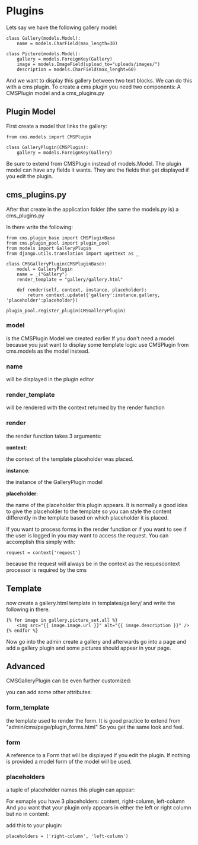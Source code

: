Plugins
=======

Lets say we have the following gallery model:

	class Gallery(models.Model):
		name = models.CharField(max_length=30)
	
	class Picture(models.Model):
		gallery = models.ForeignKey(Gallery)
		image = models.ImageField(upload_to="uploads/images/")
		description = models.CharField(max_lenght=60)

And we want to display this gallery between two text blocks.
We can do this with a cms plugin.
To create a cms plugin you need two components: A CMSPlugin model and a cms_plugins.py

Plugin Model
------------

First create a model that links the gallery:

	from cms.models import CMSPlugin

	class GalleryPlugin(CMSPlugin):
		gallery = models.ForeignKey(Gallery)
	

Be sure to extend from CMSPlugin instead of models.Model.
The plugin model can have any fields it wants. They are the fields that
get displayed if you edit the plugin.

cms_plugins.py
--------------

After that create in the application folder (the same the models.py is) a cms_plugins.py

In there write the following:

	from cms.plugin_base import CMSPluginBase
	from cms.plugin_pool import plugin_pool
	from models import GalleryPlugin
	from django.utils.translation import ugettext as _

	class CMSGalleryPlugin(CMSPluginBase):
		model = GalleryPlugin
    	name = _("Gallery")
    	render_template = "gallery/gallery.html"
    
    	def render(self, context, instance, placeholder):
        	return context.update({'gallery':instance.gallery, 'placeholder':placeholder})
    
	plugin_pool.register_plugin(CMSGalleryPlugin)		

### model ###

is the CMSPlugin Model we created earlier
If you don't need a model because you just want to display some template logic use CMSPlugin from cms.models as the model instead.

### name ###

will be displayed in the plugin editor

### render_template ###

will be rendered with the context returned by the render function

### render ###

the render function takes 3 arguments:

**context**:

the context of the template placeholder was placed.

**instance**:

the instance of the GalleryPlugin model

**placeholder**:

the name of the placeholder this plugin appears.
It is normally a good idea to give the placeholder to the template so you can style
the content differently in the template based on which placeholder it is placed.

If you want to process forms in the render function or if you want to see if the user is logged in you may want to access the request. 
You can accomplish this simply with:

	request = context['request']

because the request will always be in the context as the requescontext processor is required by the cms

Template
--------
now create a gallery.html template in templates/gallery/ and write the following in there.

	{% for image in gallery.picture_set.all %}
		<img src="{{ image.image.url }}" alt="{{ image.description }}" />
	{% endfor %}

Now go into the admin create a gallery and afterwards go into a page and add a gallery plugin and some pictures should appear in your page.

Advanced
--------

CMSGalleryPlugin can be even further customized:

you can add some other attributes:

### form_template ###

the template used to render the form.
It is good practice to extend from "admin/cms/page/plugin_forms.html" So you get the same look and feel.

### form ###

A reference to a Form that will be displayed if you edit the plugin. If nothing is provided a model form of the model
will be used.

### placeholders ###

a tuple of placeholder names this plugin can appear:

For exmaple you have 3 placeholders: content, right-column, left-column
And you want that your plugin only appears in either the left or right column but no in content:

add this to your plugin: 
	
	placeholders = ('right-column', 'left-column')

